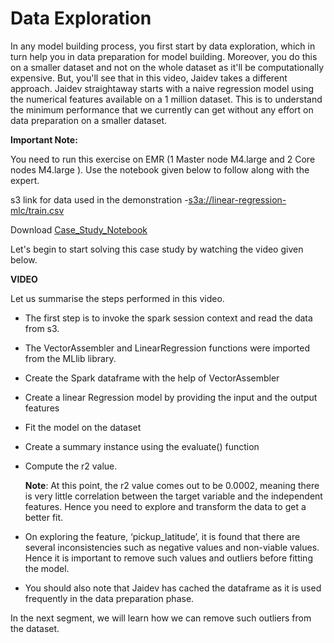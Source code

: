 # Data Exploration

In any model building process, you first start by data exploration, which in turn help you in data preparation for model building. Moreover, you do this on a smaller dataset and not on the whole dataset as it'll be computationally expensive. But, you'll see that in this video, Jaidev takes a different approach. Jaidev straightaway starts with a naive regression model using the numerical features available on a 1 million dataset. This is to understand the minimum performance that we currently can get without any effort on data preparation on a smaller dataset.

**Important Note:**

You need to run this exercise on EMR (1 Master node M4.large and 2 Core nodes M4.large ). Use the notebook given below to follow along with the expert.

s3 link for data used in the demonstration -[s3a://linear-regression-mlc/train.csv](https://linear-regression-mlc.s3.amazonaws.com/train.csv)

Download [Case_Study_Notebook](Case_Study_Notebook.ipynb)

Let's begin to start solving this case study by watching the video given below.

**VIDEO**

Let us summarise the steps performed in this video.

-   The first step is to invoke the spark session context and read the data from s3. 
    
-   The VectorAssembler and LinearRegression functions were imported from the MLlib library.
    
-   Create the Spark dataframe with the help of VectorAssembler 
    
-   Create a linear Regression model by providing the input and the output features
    
-   Fit the model on the dataset
    
-   Create a summary instance using the evaluate() function
    
-   Compute the r2 value.
    
    **Note**: At this point, the r2 value comes out to be 0.0002, meaning there is very little correlation between the target variable and the independent features. Hence you need to explore and transform the data to get a better fit.
    
-   On exploring the feature, ‘pickup_latitude’, it is found that there are several inconsistencies such as negative values and non-viable values. Hence it is important to remove such values and outliers before fitting the model.
    
-   You should also note that Jaidev has cached the dataframe as it is used frequently in the data preparation phase.
    

In the next segment, we will learn how we can remove such outliers from the dataset.